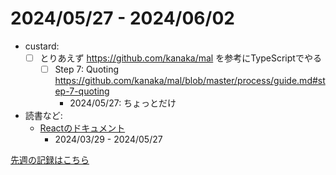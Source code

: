 # 2024/05/27 - 2024/06/02

- custard:
    - [ ] とりあえず <https://github.com/kanaka/mal> を参考にTypeScriptでやる
        - [ ] Step 7: Quoting <https://github.com/kanaka/mal/blob/master/process/guide.md#step-7-quoting>
            - 2024/05/27: ちょっとだけ
- 読書など:
    - [Reactのドキュメント](https://ja.react.dev/learn)
        - 2024/03/29 - 2024/05/27

[先週の記録はこちら](https://github.com/igrep/daily-commits/blob/77ebd1e60fe361fb4906ab27f15b0beb2cc4ca4c/yesterday.md)
